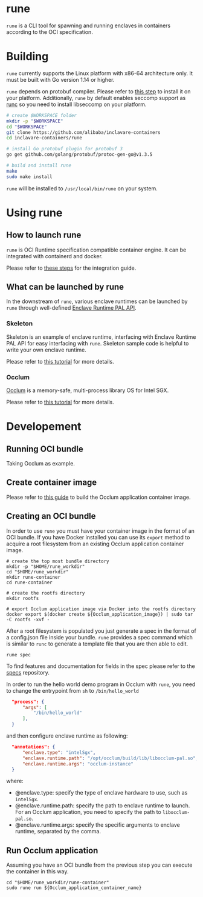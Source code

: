 # rune

`rune` is a CLI tool for spawning and running enclaves in containers according to the OCI specification.

# Building

`rune` currently supports the Linux platform with x86-64 architecture only. It must be built with Go version 1.14 or higher.

`rune` depends on protobuf compiler. Please refer to [this step](https://github.com/protocolbuffers/protobuf#protocol-compiler-installation) to install it on your platform. Additionally, `rune` by default enables seccomp support as [runc](https://github.com/opencontainers/runc#building) so you need to install libseccomp on your platform.

```bash
# create $WORKSPACE folder
mkdir -p "$WORKSPACE"
cd "$WORKSPACE"
git clone https://github.com/alibaba/inclavare-containers
cd inclavare-containers/rune

# install Go protobuf plugin for protobuf 3
go get github.com/golang/protobuf/protoc-gen-go@v1.3.5

# build and install rune
make
sudo make install
```

`rune` will be installed to `/usr/local/bin/rune` on your system.

# Using rune

## How to launch rune

`rune` is OCI Runtime specification compatible container engine. It can be integrated with containerd and docker.

Please refer to [these steps](../README.md#integrating) for the integration guide.

## What can be launched by rune

In the downstream of `rune`, various enclave runtimes can be launched by `rune` through well-defined [Enclave Runtime PAL API](libenclave/internal/runtime/pal/spec.md).

### Skeleton

Skeleton is an example of enclave runtime, interfacing with Enclave Runtime PAL API for easy interfacing with `rune`.  Skeleton sample code is helpful to write your own enclave runtime.

Please refer to [this tutorial](libenclave/internal/runtime/pal/skeleton/README.md) for more details.

### Occlum

[Occlum](https://github.com/occlum/occlum) is a memory-safe, multi-process library OS for Intel SGX. 

Please refer to [this tutorial](../docs/Running_Occlum_with_Docker_and_OCI_Runtime_rune.md) for more details.

# Developement

## Running OCI bundle

Taking Occlum as example.

## Create container image

Please refer to [this guide](../docs/Running_Occlum_with_Docker_and_OCI_Runtime_rune.md#building-occlum-container-image) to build the Occlum application container image.

## Creating an OCI bundle

In order to use `rune` you must have your container image in the format of an OCI bundle. If you have Docker installed you can use its `export` method to acquire a root filesystem from an existing Occlum application container image. 

```shell
# create the top most bundle directory
mkdir -p "$HOME/rune_workdir" 
cd "$HOME/rune_workdir"
mkdir rune-container
cd rune-container

# create the rootfs directory
mkdir rootfs

# export Occlum application image via Docker into the rootfs directory
docker export $(docker create ${Occlum_application_image}) | sudo tar -C rootfs -xvf -
```

After a root filesystem is populated you just generate a spec in the format of a config.json file inside your bundle. `rune` provides a spec command which is similar to `runc` to generate a template file that you are then able to edit.

```shell
rune spec
```

To find features and documentation for fields in the spec please refer to the [specs](https://github.com/opencontainers/runtime-spec) repository.

In order to run the hello world demo program in Occlum with `rune`, you need to change the entrypoint from `sh` to `/bin/hello_world`
``` json
  "process": {
      "args": [
          "/bin/hello_world"
      ],
  }
```

and then configure enclave runtime as following:
``` json
  "annotations": {
      "enclave.type": "intelSgx",
      "enclave.runtime.path": "/opt/occlum/build/lib/libocclum-pal.so",
      "enclave.runtime.args": "occlum-instance"
  }
```

where:
- @enclave.type: specify the type of enclave hardware to use, such as `intelSgx`.
- @enclave.runtime.path: specify the path to enclave runtime to launch. For an Occlum application, you need to specify the path to `libocclum-pal.so`.
- @enclave.runtime.args: specify the specific arguments to enclave runtime, separated by the comma.

## Run Occlum application
Assuming you have an OCI bundle from the previous step you can execute the container in this way.

```shell
cd "$HOME/rune_workdir/rune-container"
sudo rune run ${Occlum_application_container_name}
```
